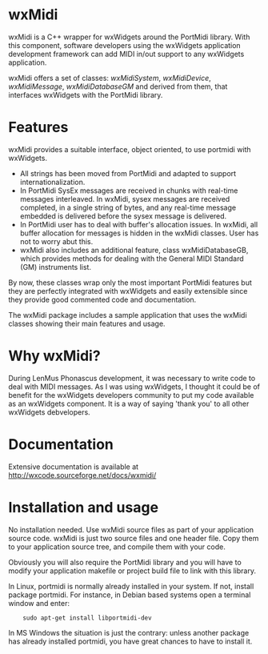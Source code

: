 # wxMidi
wxMidi is a C++ wrapper for wxWidgets around the PortMidi library. With this component, software developers using the wxWidgets application development framework can add MIDI in/out support to any wxWidgets application. 

wxMidi offers a set of classes: *wxMidiSystem*, *wxMidiDevice*, *wxMidiMessage*, *wxMidiDatabaseGM* and derived from them, that interfaces wxWidgets with the PortMidi library.

# Features

wxMidi provides a suitable interface, object oriented, to use portmidi with wxWidgets.
- All strings has been moved from PortMidi and adapted to support internationalization.
- In PortMidi SysEx messages are received in chunks with real-time messages interleaved. In wxMidi, sysex messages are received completed, in a single string of bytes, and any real-time message embedded is delivered before the sysex message is delivered.
- In PortMidi user has to deal with buffer's allocation issues. In wxMidi, all buffer allocation for messages is hidden in the wxMidi classes. User has not to worry abut this.
- wxMidi also includes an additional feature, class wxMidiDatabaseGB, which provides methods for dealing with the General MIDI Standard (GM) instruments list.

By now, these classes wrap only the most important PortMidi features but they are perfectly integrated with wxWidgets and easily extensible since they provide good commented code and documentation.

The wxMidi package includes a sample application that uses the wxMidi classes showing their main features and usage.


# Why wxMidi?

During LenMus Phonascus development, it was necessary to write code to deal with MIDI messages. As I was using wxWidgets, I thought it could be of benefit for the wxWidgets developers community to put my code available as an wxWidgets component. It is a way of saying 'thank you' to all other wxWidgets debvelopers.

# Documentation

Extensive documentation is available at http://wxcode.sourceforge.net/docs/wxmidi/

# Installation and usage

No installation needed. Use wxMidi source files as part of your application source code. wxMidi is just two source files and one header file. Copy them to your application source tree, and compile them with your code.

Obviously you will also require the PortMidi library and you will have to modify your application makefile or project build file to link with this library.

In Linux, portmidi is normally already installed in your system. If not, install package portmidi. For instance, in Debian based systems open a terminal window and enter:

```
	sudo apt-get install libportmidi-dev
```

In MS Windows the situation is just the contrary: unless another package has already installed portmidi, you have great chances to have to install it. 
